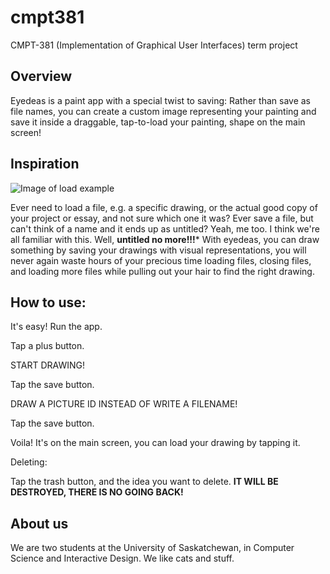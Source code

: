 # cmpt381
CMPT-381 (Implementation of Graphical User Interfaces) term project

## Overview

Eyedeas is a paint app with a special twist to saving: Rather than save as file names, 
you can create a custom image representing your painting and save it inside a draggable,
tap-to-load your painting, shape on the main screen!

## Inspiration

![Image of load example](http://i.imgur.com/xCRCBjy.png "Inspiration image - imgur")

Ever need to load a file, e.g. a specific drawing, or the actual good copy of your project or essay, and not sure which one it was?
Ever save a file, but can't think of a name and it ends up as untitled?
Yeah, me too. I think we're all familiar with this.
Well, **untitled no more!!!*** With eyedeas, you can draw something by saving your drawings with visual representations,
you will never again waste hours of your precious time loading files, closing files, and loading more files while pulling out your hair to find the right drawing.

## How to use:
It's easy! Run the app.

Tap a plus button.

START DRAWING! 

Tap the save button.

DRAW A PICTURE ID INSTEAD OF WRITE A FILENAME!

Tap the save button.

Voila! It's on the main screen, you can load your drawing by tapping it.

Deleting: 

Tap the trash button, and the idea you want to delete. **IT WILL BE DESTROYED, THERE IS NO GOING BACK!**


## About us

We are two students at the University of Saskatchewan, in Computer Science and Interactive Design. We like cats and stuff.

